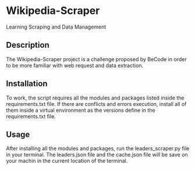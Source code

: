 # Wikipedia-Scraper
Learning Scraping and Data Management

## Description
The Wikipedia-Scraper project is a challenge proposed by BeCode in order to be more familiar with web request and data extraction.

## Installation
To work, the script requires all the modules and packages listed inside the requirements.txt file. If there are conflicts and errors execution,
install all of them inside a virtual environment as the versions define in the requirements.txt file.

## Usage
After installing all the modules and packages, run the leaders_scraper.py file in your terminal. The leaders.json file and the cache.json file
will be save on your machin in the current location of the terminal.
